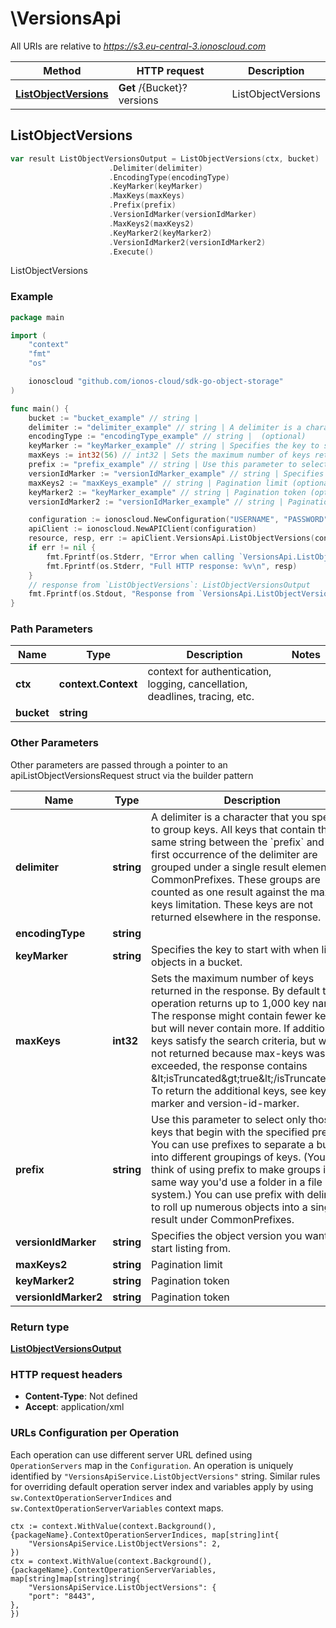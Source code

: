 # \VersionsApi

All URIs are relative to *https://s3.eu-central-3.ionoscloud.com*

|Method | HTTP request | Description|
|------------- | ------------- | -------------|
|[**ListObjectVersions**](VersionsApi.md#ListObjectVersions) | **Get** /{Bucket}?versions | ListObjectVersions|



## ListObjectVersions

```go
var result ListObjectVersionsOutput = ListObjectVersions(ctx, bucket)
                      .Delimiter(delimiter)
                      .EncodingType(encodingType)
                      .KeyMarker(keyMarker)
                      .MaxKeys(maxKeys)
                      .Prefix(prefix)
                      .VersionIdMarker(versionIdMarker)
                      .MaxKeys2(maxKeys2)
                      .KeyMarker2(keyMarker2)
                      .VersionIdMarker2(versionIdMarker2)
                      .Execute()
```

ListObjectVersions



### Example

```go
package main

import (
    "context"
    "fmt"
    "os"

    ionoscloud "github.com/ionos-cloud/sdk-go-object-storage"
)

func main() {
    bucket := "bucket_example" // string | 
    delimiter := "delimiter_example" // string | A delimiter is a character that you specify to group keys. All keys that contain the same string between the `prefix` and the first occurrence of the delimiter are grouped under a single result element in CommonPrefixes. These groups are counted as one result against the max-keys limitation. These keys are not returned elsewhere in the response. (optional)
    encodingType := "encodingType_example" // string |  (optional)
    keyMarker := "keyMarker_example" // string | Specifies the key to start with when listing objects in a bucket. (optional)
    maxKeys := int32(56) // int32 | Sets the maximum number of keys returned in the response. By default the operation returns up to 1,000 key names. The response might contain fewer keys but will never contain more. If additional keys satisfy the search criteria, but were not returned because max-keys was exceeded, the response contains &lt;isTruncated&gt;true&lt;/isTruncated&gt;. To return the additional keys, see key-marker and version-id-marker. (optional)
    prefix := "prefix_example" // string | Use this parameter to select only those keys that begin with the specified prefix. You can use prefixes to separate a bucket into different groupings of keys. (You can think of using prefix to make groups in the same way you'd use a folder in a file system.) You can use prefix with delimiter to roll up numerous objects into a single result under CommonPrefixes.  (optional)
    versionIdMarker := "versionIdMarker_example" // string | Specifies the object version you want to start listing from. (optional)
    maxKeys2 := "maxKeys_example" // string | Pagination limit (optional)
    keyMarker2 := "keyMarker_example" // string | Pagination token (optional)
    versionIdMarker2 := "versionIdMarker_example" // string | Pagination token (optional)

    configuration := ionoscloud.NewConfiguration("USERNAME", "PASSWORD", "TOKEN", "HOST_URL")
    apiClient := ionoscloud.NewAPIClient(configuration)
    resource, resp, err := apiClient.VersionsApi.ListObjectVersions(context.Background(), bucket).Delimiter(delimiter).EncodingType(encodingType).KeyMarker(keyMarker).MaxKeys(maxKeys).Prefix(prefix).VersionIdMarker(versionIdMarker).MaxKeys2(maxKeys2).KeyMarker2(keyMarker2).VersionIdMarker2(versionIdMarker2).Execute()
    if err != nil {
        fmt.Fprintf(os.Stderr, "Error when calling `VersionsApi.ListObjectVersions``: %v\n", err)
        fmt.Fprintf(os.Stderr, "Full HTTP response: %v\n", resp)
    }
    // response from `ListObjectVersions`: ListObjectVersionsOutput
    fmt.Fprintf(os.Stdout, "Response from `VersionsApi.ListObjectVersions`: %v\n", resource)
}
```

### Path Parameters


|Name | Type | Description  | Notes|
|------------- | ------------- | ------------- | -------------|
|**ctx** | **context.Context** | context for authentication, logging, cancellation, deadlines, tracing, etc.|
|**bucket** | **string** |  | |

### Other Parameters

Other parameters are passed through a pointer to an apiListObjectVersionsRequest struct via the builder pattern


|Name | Type | Description  | Notes|
|------------- | ------------- | ------------- | -------------|
| **delimiter** | **string** | A delimiter is a character that you specify to group keys. All keys that contain the same string between the &#x60;prefix&#x60; and the first occurrence of the delimiter are grouped under a single result element in CommonPrefixes. These groups are counted as one result against the max-keys limitation. These keys are not returned elsewhere in the response. | |
| **encodingType** | **string** |  | |
| **keyMarker** | **string** | Specifies the key to start with when listing objects in a bucket. | |
| **maxKeys** | **int32** | Sets the maximum number of keys returned in the response. By default the operation returns up to 1,000 key names. The response might contain fewer keys but will never contain more. If additional keys satisfy the search criteria, but were not returned because max-keys was exceeded, the response contains &amp;lt;isTruncated&amp;gt;true&amp;lt;/isTruncated&amp;gt;. To return the additional keys, see key-marker and version-id-marker. | |
| **prefix** | **string** | Use this parameter to select only those keys that begin with the specified prefix. You can use prefixes to separate a bucket into different groupings of keys. (You can think of using prefix to make groups in the same way you&#39;d use a folder in a file system.) You can use prefix with delimiter to roll up numerous objects into a single result under CommonPrefixes.  | |
| **versionIdMarker** | **string** | Specifies the object version you want to start listing from. | |
| **maxKeys2** | **string** | Pagination limit | |
| **keyMarker2** | **string** | Pagination token | |
| **versionIdMarker2** | **string** | Pagination token | |

### Return type

[**ListObjectVersionsOutput**](../models/ListObjectVersionsOutput.md)

### HTTP request headers

- **Content-Type**: Not defined
- **Accept**: application/xml


### URLs Configuration per Operation
Each operation can use different server URL defined using `OperationServers` map in the `Configuration`.
An operation is uniquely identified by `"VersionsApiService.ListObjectVersions"` string.
Similar rules for overriding default operation server index and variables apply by using `sw.ContextOperationServerIndices` and `sw.ContextOperationServerVariables` context maps.

```golang
ctx := context.WithValue(context.Background(), {packageName}.ContextOperationServerIndices, map[string]int{
    "VersionsApiService.ListObjectVersions": 2,
})
ctx = context.WithValue(context.Background(), {packageName}.ContextOperationServerVariables, map[string]map[string]string{
    "VersionsApiService.ListObjectVersions": {
    "port": "8443",
},
})
```

